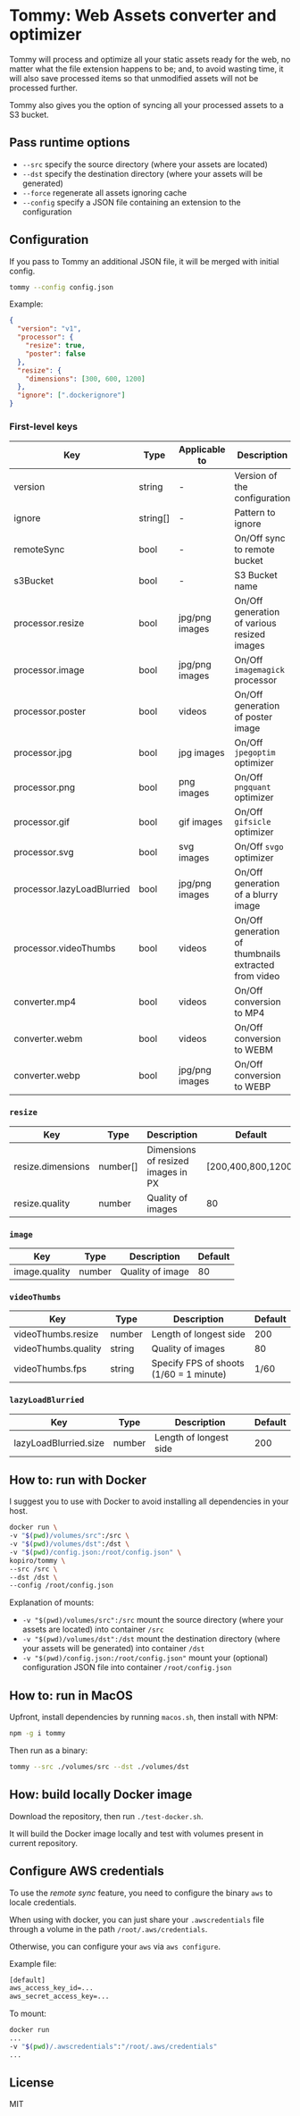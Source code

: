 # Tommy: Web Assets converter and optimizer

Tommy will process and optimize all your static assets ready for the web, no matter what the file extension happens to be;
and, to avoid wasting time, it will also save processed items so that unmodified assets will not be processed further.

Tommy also gives you the option of syncing all your processed assets to a S3 bucket.

## Pass runtime options

- `--src` specify the source directory (where your assets are located)
- `--dst` specify the destination directory (where your assets will be generated)
- `--force` regenerate all assets ignoring cache
- `--config` specify a JSON file containing an extension to the configuration

## Configuration

If you pass to Tommy an additional JSON file, it will be merged with initial config.

```sh
tommy --config config.json
```

Example:

```json
{
  "version": "v1",
  "processor": {
    "resize": true,
    "poster": false
  },
  "resize": {
    "dimensions": [300, 600, 1200]
  },
  "ignore": [".dockerignore"]
}
```

### First-level keys

| Key                        | Type     | Applicable to  | Description                                          | Default           |
| -------------------------- | -------- | -------------- | ---------------------------------------------------- | ----------------- |
| version                    | string   | -              | Version of the configuration                         | v1                |
| ignore                     | string[] | -              | Pattern to ignore                                    | _see config.json_ |
| remoteSync                 | bool     | -              | On/Off sync to remote bucket                         | false             |
| s3Bucket                   | bool     | -              | S3 Bucket name                                       | null              |
| processor.resize           | bool     | jpg/png images | On/Off generation of various resized images          | true              |
| processor.image            | bool     | jpg/png images | On/Off `imagemagick` processor                       | true              |
| processor.poster           | bool     | videos         | On/Off generation of poster image                    | true              |
| processor.jpg              | bool     | jpg images     | On/Off `jpegoptim` optimizer                         | true              |
| processor.png              | bool     | png images     | On/Off `pngquant` optimizer                          | true              |
| processor.gif              | bool     | gif images     | On/Off `gifsicle` optimizer                          | true              |
| processor.svg              | bool     | svg images     | On/Off `svgo` optimizer                              | true              |
| processor.lazyLoadBlurried | bool     | jpg/png images | On/Off generation of a blurry image                  | true              |
| processor.videoThumbs      | bool     | videos         | On/Off generation of thumbnails extracted from video | true              |
| converter.mp4              | bool     | videos         | On/Off conversion to MP4                             | true              |
| converter.webm             | bool     | videos         | On/Off conversion to WEBM                            | true              |
| converter.webp             | bool     | jpg/png images | On/Off conversion to WEBP                            | true              |

### `resize`

| Key               | Type     | Description                        | Default            |
| ----------------- | -------- | ---------------------------------- | ------------------ |
| resize.dimensions | number[] | Dimensions of resized images in PX | [200,400,800,1200] |
| resize.quality    | number   | Quality of images                  | 80                 |

### `image`

| Key           | Type   | Description      | Default |
| ------------- | ------ | ---------------- | ------- |
| image.quality | number | Quality of image | 80      |

### `videoThumbs`

| Key                 | Type   | Description                             | Default |
| ------------------- | ------ | --------------------------------------- | ------- |
| videoThumbs.resize  | number | Length of longest side                  | 200     |
| videoThumbs.quality | string | Quality of images                       | 80      |
| videoThumbs.fps     | string | Specify FPS of shoots (1/60 = 1 minute) | 1/60    |

### `lazyLoadBlurried`

| Key                   | Type   | Description            | Default |
| --------------------- | ------ | ---------------------- | ------- |
| lazyLoadBlurried.size | number | Length of longest side | 200     |

## How to: run with Docker

I suggest you to use with Docker to avoid installing all dependencies in your host.

```sh
docker run \
-v "$(pwd)/volumes/src":/src \
-v "$(pwd)/volumes/dst":/dst \
-v "$(pwd)/config.json:/root/config.json" \
kopiro/tommy \
--src /src \
--dst /dst \
--config /root/config.json
```

Explanation of mounts:

- `-v "$(pwd)/volumes/src":/src` mount the source directory (where your assets are located) into container `/src`
- `-v "$(pwd)/volumes/dst":/dst` mount the destination directory (where your assets will be generated) into container `/dst`
- `-v "$(pwd)/config.json:/root/config.json"` mount your (optional) configuration JSON file into container `/root/config.json`

## How to: run in MacOS

Upfront, install dependencies by running `macos.sh`, then install with NPM:

```sh
npm -g i tommy
```

Then run as a binary:

```sh
tommy --src ./volumes/src --dst ./volumes/dst
```

## How: build locally Docker image

Download the repository, then run `./test-docker.sh`.

It will build the Docker image locally and test with volumes present in current repository.

## Configure AWS credentials

To use the _remote sync_ feature, you need to configure the binary `aws` to locale credentials.

When using with docker, you can just share your `.awscredentials` file through a volume in the path `/root/.aws/credentials`.

Otherwise, you can configure your `aws` via `aws configure`.

Example file:

```txt
[default]
aws_access_key_id=...
aws_secret_access_key=...
```

To mount:

```sh
docker run
...
-v "$(pwd)/.awscredentials":"/root/.aws/credentials"
...
```

## License

MIT
